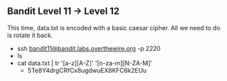 ## Bandit Level 11 -> Level 12
This time, data.txt is encoded with a basic caesar cipher. All we need to do is rotate it back.
- ssh bandit11@bandit.labs.overthewire.org -p 2220
- ls
- cat data.txt | tr '[a-z][A-Z]' '[n-za-m][N-ZA-M]'
    - 5Te8Y4drgCRfCx8ugdwuEX8KFC6k2EUu
